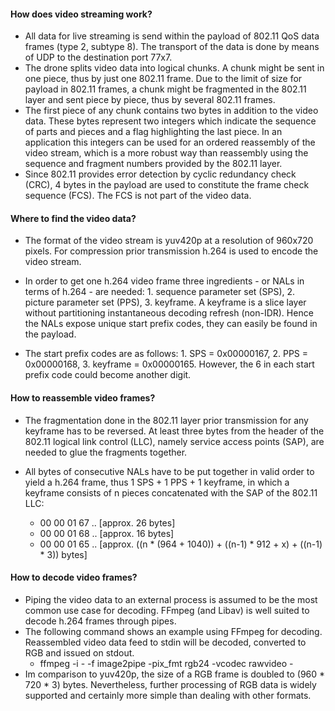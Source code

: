 #### How does video streaming work?

* All data for live streaming is send within the payload of 802.11 QoS data frames (type 2, subtype 8).
  The transport of the data is done by means of UDP to the destination port 77x7.
* The drone splits video data into logical chunks.
  A chunk might be sent in one piece, thus by just one 802.11 frame.
  Due to the limit of size for payload in 802.11 frames, a chunk might be fragmented in the 802.11 layer and sent piece by piece, thus by several 802.11 frames.
* The first piece of any chunk contains two bytes in addition to the video data.
  These bytes represent two integers which indicate the sequence of parts and pieces and a flag highlighting the last piece.
  In an application this integers can be used for an ordered reassembly of the video stream, which is a more robust way than reassembly using the sequence and fragment numbers provided by the 802.11 layer.
* Since 802.11 provides error detection by cyclic redundancy check (CRC), 4 bytes in the payload are used to constitute the frame check sequence (FCS). The FCS is not part of the video data.

#### Where to find the video data?

* The format of the video stream is yuv420p at a resolution of 960x720 pixels.
For compression prior transmission h.264 is used to encode the video stream.

* In order to get one h.264 video frame three ingredients - or NALs in terms of h.264 - are needed: 1. sequence parameter set (SPS), 2. picture parameter set (PPS), 3. keyframe. A keyframe is a slice layer without partitioning instantaneous decoding refresh (non-IDR). Hence the NALs expose unique start prefix codes, they can easily be found in the payload.

* The start prefix codes are as follows: 1. SPS = 0x00000167, 2. PPS = 0x00000168, 3. keyframe = 0x00000165. However, the 6 in each start prefix code could become another digit.

#### How to reassemble video frames?

* The fragmentation done in the 802.11 layer prior transmission for any keyframe has to be reversed. At least three bytes from the header of the 802.11 logical link control (LLC), namely service access points (SAP), are needed to glue the fragments together.

* All bytes of consecutive NALs have to be put together in valid order to yield a h.264 frame, thus 1 SPS + 1 PPS + 1 keyframe, in which a keyframe consists of n pieces concatenated with the SAP of the 802.11 LLC:

    * 00 00 01 67 .. [approx. 26 bytes]
    * 00 00 01 68 .. [approx. 16 bytes]
    * 00 00 01 65 .. [approx. ((n * (964 + 1040)) + ((n-1) * 912 + x) + ((n-1) * 3)) bytes]

#### How to decode video frames?

* Piping the video data to an external process is assumed to be the most common use case for decoding.
  FFmpeg (and Libav) is well suited to decode h.264 frames through pipes.
* The following command shows an example using FFmpeg for decoding.
  Reassembled video data feed to stdin will be decoded, converted to RGB and issued on stdout.
    * ffmpeg -i - -f image2pipe -pix_fmt rgb24 -vcodec rawvideo -
* Im comparison to yuv420p, the size of a RGB frame is doubled to (960 * 720 * 3) bytes.
  Nevertheless, further processing of RGB data is widely supported and certainly more simple than dealing with other formats.
